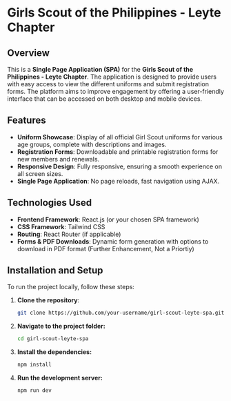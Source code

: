 # Girls Scout of the Philippines - Leyte Chapter

## Overview
This is a **Single Page Application (SPA)** for the **Girls Scout of the Philippines - Leyte Chapter**. The application is designed to provide users with easy access to view the different uniforms and submit registration forms. The platform aims to improve engagement by offering a user-friendly interface that can be accessed on both desktop and mobile devices.

## Features
- **Uniform Showcase**: Display of all official Girl Scout uniforms for various age groups, complete with descriptions and images.
- **Registration Forms**: Downloadable and printable registration forms for new members and renewals.
- **Responsive Design**: Fully responsive, ensuring a smooth experience on all screen sizes.
- **Single Page Application**: No page reloads, fast navigation using AJAX.

## Technologies Used
- **Frontend Framework**: React.js (or your chosen SPA framework)
- **CSS Framework**: Tailwind CSS
- **Routing**: React Router (if applicable)
- **Forms & PDF Downloads**: Dynamic form generation with options to download in PDF format (Further Enhancement, Not a Priortiy)

## Installation and Setup
To run the project locally, follow these steps:

1. **Clone the repository**:
   ```bash
   git clone https://github.com/your-username/girl-scout-leyte-spa.git
   ```
2. **Navigate to the project folder:**
   ```bash
   cd girl-scout-leyte-spa
   
4. **Install the dependencies:**
   ```bash
   npm install
   
6. **Run the development server:**
   ```bash
   npm run dev
